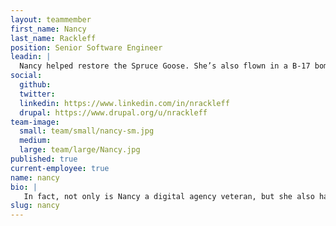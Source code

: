 ```yaml
---
layout: teammember
first_name: Nancy
last_name: Rackleff
position: Senior Software Engineer
leadin: |
  Nancy helped restore the Spruce Goose. She’s also flown in a B-17 bomber. Did we mention she writes code? I don’t know what else we could tell you about Nancy that would better illustrate how cool she is. Seriously.
social:
  github:
  twitter:
  linkedin: https://www.linkedin.com/in/nrackleff
  drupal: https://www.drupal.org/u/nrackleff
team-image:
  small: team/small/nancy-sm.jpg
  medium:
  large: team/large/Nancy.jpg
published: true
current-employee: true
name: nancy
bio: |
   In fact, not only is Nancy a digital agency veteran, but she also has a bunch of really interesting, high profile tech projects under her belt. Prior to programming, Nancy spent several years as a software tester, and that work would eventually inspire her to try her hand at coding. She got her first big break in the development world through Agency.com, where she cut her dev teeth on a site for ABC Sports College Football. Nancy speaks Drupal, has her Magento front end developer certification, and loves learning new programming languages. In addition to her impressive development chops, Nancy has run the Portland marathon 8 times!
slug: nancy
---
```

